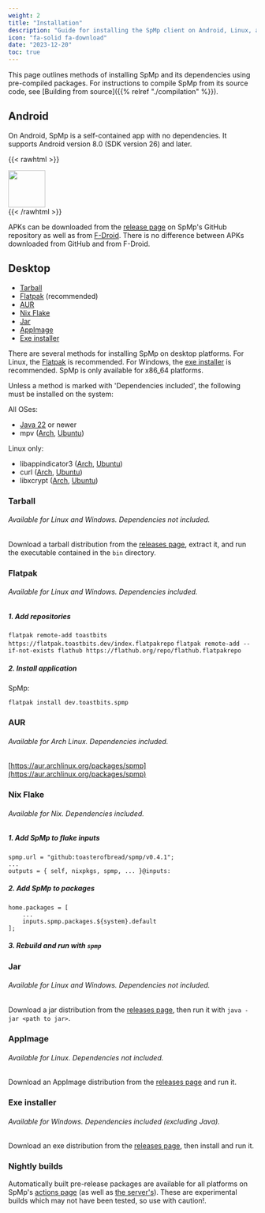 ```yaml
---
weight: 2
title: "Installation"
description: "Guide for installing the SpMp client on Android, Linux, and Windows"
icon: "fa-solid fa-download"
date: "2023-12-20"
toc: true
---
```


This page outlines methods of installing SpMp and its dependencies using pre-compiled packages. For instructions to compile SpMp from its source code, see [Building from source]({{% relref "./compilation" %}}).

## Android

On Android, SpMp is a self-contained app with no dependencies. It supports Android version 8.0 (SDK version 26) and later.

{{< rawhtml >}}
<div>
<a href="https://f-droid.org/en/packages/com.toasterofbread.spmp/">
<img src="https://fdroid.gitlab.io/artwork/badge/get-it-on.png" style="height: 75px">
</a>
</div>
{{< /rawhtml >}}

APKs can be downloaded from the [release page](https://github.com/toasterofbread/spmp/releases) on SpMp's GitHub repository as well as from [F-Droid](https://f-droid.org/en/packages/com.toasterofbread.spmp/). There is no difference between APKs downloaded from GitHub and from F-Droid.

## Desktop

- [Tarball](#tarball)
- [Flatpak](#flatpak) (recommended)
- [AUR](#aur)
- [Nix Flake](#nix-flake)
- [Jar](#jar)
- [AppImage](#appimage)
- [Exe installer](#exe-installer)

There are several methods for installing SpMp on desktop platforms. For Linux, the [Flatpak](#flatpak) is recommended. For Windows, the [exe installer](#exe-installer) is recommended. SpMp is only available for x86_64 platforms.

Unless a method is marked with 'Dependencies included', the following must be installed on the system:

All OSes:
- [Java 22](https://www.oracle.com/java/technologies/downloads/#java22) or newer
- mpv ([Arch](https://archlinux.org/packages/extra/x86_64/mpv/), [Ubuntu](https://packages.ubuntu.com/libmpv-dev))

Linux only:
- libappindicator3 ([Arch](https://archlinux.org/packages/extra/x86_64/libappindicator-gtk3/files/), [Ubuntu](https://packages.ubuntu.com/libappindicator3-1))
- curl ([Arch](https://archlinux.org/packages/core/x86_64/curl/), [Ubuntu](https://packages.ubuntu.com/curl))
- libxcrypt ([Arch](https://archlinux.org/packages/core/x86_64/libxcrypt-compat/), [Ubuntu](https://packages.ubuntu.com/search?keywords=libcrypt-dev))

### Tarball
###### Available for Linux and Windows. Dependencies not included.

Download a tarball distribution from the [releases page](https://github.com/toasterofbread/spmp/releases), extract it, and run the executable contained in the `bin` directory.

### Flatpak
###### Available for Linux and Windows. Dependencies included.

##### 1. Add repositories

`flatpak remote-add toastbits https://flatpak.toastbits.dev/index.flatpakrepo`
`flatpak remote-add --if-not-exists flathub https://flathub.org/repo/flathub.flatpakrepo`

##### 2. Install application

SpMp:

`flatpak install dev.toastbits.spmp`

### AUR
###### Available for Arch Linux. Dependencies included.

[https://aur.archlinux.org/packages/spmp](https://aur.archlinux.org/packages/spmp)

### Nix Flake
###### Available for Nix. Dependencies included.

##### 1. Add SpMp to flake inputs

```
spmp.url = "github:toasterofbread/spmp/v0.4.1";
...
outputs = { self, nixpkgs, spmp, ... }@inputs:
```

##### 2. Add SpMp to packages

```
home.packages = [
    ...
    inputs.spmp.packages.${system}.default
];
```

##### 3. Rebuild and run with `spmp`

### Jar
###### Available for Linux and Windows. Dependencies not included.

Download a jar distribution from the [releases page](https://github.com/toasterofbread/spmp/releases), then run it with `java -jar <path to jar>`.

### AppImage
###### Available for Linux. Dependencies not included.

Download an AppImage distribution from the [releases page](https://github.com/toasterofbread/spmp/releases) and run it.

### Exe installer
###### Available for Windows. Dependencies included (excluding Java).

Download an exe distribution from the [releases page](https://github.com/toasterofbread/spmp/releases), then install and run it.

### Nightly builds

Automatically built pre-release packages are available for all platforms on SpMp's [actions page](https://github.com/toasterofbread/spmp/actions) (as well as [the server's](https://github.com/toasterofbread/spmp-server/actions)). These are experimental builds which may not have been tested, so use with caution!.
